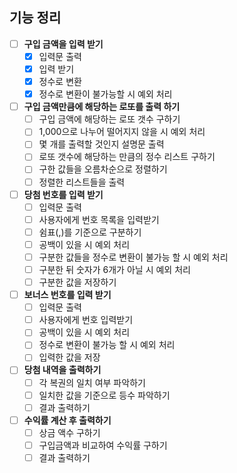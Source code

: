 ## 기능 정리
- [ ] **구입 금액을 입력 받기**
    - [x] 입력문 출력
    - [x] 입력 받기
    - [x] 정수로 변환
    - [x] 정수로 변환이 불가능할 시 예외 처리
- [ ] **구입 금액만큼에 해당하는 로또를 출력 하기**
    - [ ] 구입 금액에 해당하는 로또 갯수 구하기
    - [ ] 1,000으로 나누어 떨어지지 않을 시 예외 처리
    - [ ] 몇 개를 출력할 것인지 설명문 출력
    - [ ] 로또 갯수에 해당하는 만큼의 정수 리스트 구하기
    - [ ] 구한 값들을 오름차순으로 정렬하기
    - [ ] 정렬한 리스트들을 출력
- [ ] **당첨 번호를 입력 받기**
    - [ ] 입력문 출력
    - [ ] 사용자에게 번호 목록을 입력받기
    - [ ] 쉼표(,)를 기준으로 구분하기
    - [ ] 공백이 있을 시 예외 처리
    - [ ] 구분한 값들을 정수로 변환이 불가능 할 시 예외 처리
    - [ ] 구분한 뒤 숫자가 6개가 아닐 시 예외 처리
    - [ ] 구분한 값을 저장하기
- [ ] **보너스 번호를 입력 받기**
    - [ ] 입력문 출력
    - [ ] 사용자에게 번호 입력받기
    - [ ] 공백이 있을 시 예외 처리
    - [ ] 정수로 변환이 불가능 할 시 예외 처리
    - [ ] 입력한 값을 저장
- [ ] **당첨 내역을 출력하기**
    - [ ] 각 복권의 일치 여부 파악하기
    - [ ] 일치한 값을 기준으로 등수 파악하기
    - [ ] 결과 출력하기
- [ ] **수익률 계산 후 출력하기**
    - [ ] 상금 액수 구하기
    - [ ] 구입금액과 비교하여 수익률 구하기
    - [ ] 결과 출력하기